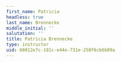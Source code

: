 ```yaml
---
first_name: Patricia
headless: true
last_name: Brennecke
middle_initial: ''
salutation: ''
title: Patricia Brennecke
type: instructor
uid: 60012e7c-181c-e44e-731e-250f6cb6b09a
---
```

